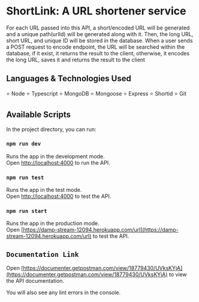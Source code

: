 # ShortLink: A URL shortener service

For each URL passed into this API, a short/encoded URL will be generated and a unique path(urlId) will be generated along with it. Then, the long URL, short URL, and unique ID will be stored in the database.
When a user sends a POST request to encode endpoint, the URL will be searched within the database, if it exist, it returns the result to the client, otherwise, it encodes the long URL, saves it and returns the result to the client 

## Languages & Technologies Used

⭐ Node
⭐ Typescript
⭐ MongoDB
⭐ Mongoose
⭐ Express
⭐ Shortid
⭐ Git

## Available Scripts

In the project directory, you can run:

### `npm run dev`

Runs the app in the development mode.\
Open [http://localhost:4000](http://localhost:4000) to run the API.

### `npm run test`

Runs the app in the test mode.\
Open [http://localhost:4000](http://localhost:4000) to test the API.

### `npm run start`

Runs the app in the production mode.\
Open [https://damp-stream-12094.herokuapp.com/url](https://damp-stream-12094.herokuapp.com/url) to test the API.

## `Documentation Link`
Open [https://documenter.getpostman.com/view/18779430/UVksKYjA](https://documenter.getpostman.com/view/18779430/UVksKYjA) to view the API documentation.


You will also see any lint errors in the console.
